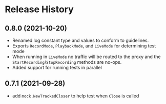 # Release History

## 0.8.0 (2021-10-20)
* Renamed log constant type and values to conform to guidelines.
* Exports `RecordMode`, `PlaybackMode`, and `LiveMode` for determining test mode
* When running in `LiveMode` no traffic will be routed to the proxy and the `StartRecording`/`StopRecording` methods are no-ops.
* Added support for running tests in parallel

## 0.7.1 (2021-09-28)
* add `mock.NewTrackedCloser` to help test when `Close` is called